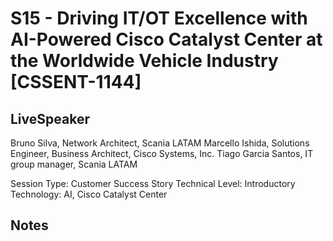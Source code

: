 # S15 - Driving IT/OT Excellence with AI-Powered Cisco Catalyst Center at the Worldwide Vehicle Industry [CSSENT-1144]

## LiveSpeaker

Bruno Silva, Network Architect, Scania LATAM
Marcello Ishida, Solutions Engineer, Business Architect, Cisco Systems, Inc.
Tiago Garcia Santos, IT group manager, Scania LATAM

Session Type: Customer Success Story
Technical Level: Introductory
Technology: AI, Cisco Catalyst Center

## Notes

